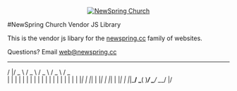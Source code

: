 <p align="center">
  <a href="http://newspring.cc"><img src="https://s3.amazonaws.com/ns.images/newspring/icons/newspring-church-logo-black.png" alt="NewSpring Church" title="NewSpring Church" /></a>
  </p>

#NewSpring Church Vendor JS Library 

This is the vendor js libary for the [newspring.cc](http://newspring.cc) family of websites.

Questions? Email [web@newspring.cc](mailto:web@newspring.cc)

 _  ___   ___   ___   ___   ___
/ |/ _ \ / _ \ / _ \ / _ \ / _ \
| | | | | | | | | | | | | | | | |
| | |_| | |_| | |_| | |_| | |_| |
|_|\___/ \___( )___/ \___/ \___/
             |/
